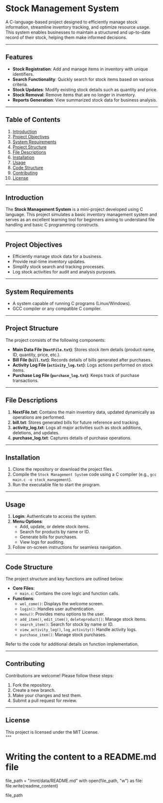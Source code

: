 
# Stock Management System  

A C-language-based project designed to efficiently manage stock information, streamline inventory tracking, and optimize resource usage. This system enables businesses to maintain a structured and up-to-date record of their stock, helping them make informed decisions.

---

## Features  
- **Stock Registration**: Add and manage items in inventory with unique identifiers.  
- **Search Functionality**: Quickly search for stock items based on various criteria.  
- **Stock Updates**: Modify existing stock details such as quantity and price.  
- **Stock Removal**: Remove items that are no longer in inventory.  
- **Reports Generation**: View summarized stock data for business analysis.

---

## Table of Contents  
1. [Introduction](#introduction)  
2. [Project Objectives](#project-objectives)  
3. [System Requirements](#system-requirements)  
4. [Project Structure](#project-structure)  
5. [File Descriptions](#file-descriptions)  
6. [Installation](#installation)  
7. [Usage](#usage)  
8. [Code Structure](#code-structure)  
9. [Contributing](#contributing)  
10. [License](#license)  

---

## Introduction  
The **Stock Management System** is a mini-project developed using C language. This project simulates a basic inventory management system and serves as an excellent learning tool for beginners aiming to understand file handling and basic C programming constructs.

---

## Project Objectives  
- Efficiently manage stock data for a business.  
- Provide real-time inventory updates.  
- Simplify stock search and tracking processes.  
- Log stock activities for audit and analysis purposes.

---

## System Requirements  
- A system capable of running C programs (Linux/Windows).  
- GCC compiler or any compatible C compiler.  

---

## Project Structure  
The project consists of the following components:  
- **Main Data File (`NextFile.txt`)**: Stores stock item details (product name, ID, quantity, price, etc.).  
- **Bill File (`bill.txt`)**: Records details of bills generated after purchases.  
- **Activity Log File (`activity_log.txt`)**: Logs actions performed on stock items.  
- **Purchase Log File (`purchase_log.txt`)**: Keeps track of purchase transactions.  

---

## File Descriptions  
1. **NextFile.txt**: Contains the main inventory data, updated dynamically as operations are performed.  
2. **bill.txt**: Stores generated bills for future reference and tracking.  
3. **activity_log.txt**: Logs all major activities such as stock additions, deletions, and updates.  
4. **purchase_log.txt**: Captures details of purchase operations.  

---

## Installation  
1. Clone the repository or download the project files.  
2. Compile the `Stock Management System` code using a C compiler (e.g., `gcc main.c -o stock_management`).  
3. Run the executable file to start the program.  

---

## Usage  
1. **Login**: Authenticate to access the system.  
2. **Menu Options**:  
   - Add, update, or delete stock items.  
   - Search for products by name or ID.  
   - Generate bills for purchases.  
   - View logs for auditing.  
3. Follow on-screen instructions for seamless navigation.  

---

## Code Structure  
The project structure and key functions are outlined below:  
- **Core Files**:  
  - `main.c`: Contains the core logic and function calls.  
- **Functions**:  
  - `wel_come()`: Displays the welcome screen.  
  - `login()`: Handles user authentication.  
  - `menu()`: Provides menu options to the user.  
  - `add_item()`, `edit_item()`, `deleteproduct()`: Manage stock items.  
  - `search_item()`: Search for stock by name or ID.  
  - `view_activity_log()`, `log_activity()`: Handle activity logs.  
  - `purchase_item()`: Manage stock purchases.  

Refer to the code for additional details on function implementation.

---

## Contributing  
Contributions are welcome! Please follow these steps:  
1. Fork the repository.  
2. Create a new branch.  
3. Make your changes and test them.  
4. Submit a pull request for review.  

---

## License  
This project is licensed under the MIT License.  
"""

# Writing the content to a README.md file
file_path = "/mnt/data/README.md"
with open(file_path, "w") as file:
    file.write(readme_content)

file_path
